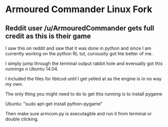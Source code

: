 # Armoured Commander Linux Fork

## Reddit user /u/ArmouredCommander gets full credit as this is their game

I saw this on reddit and saw that it was done in python and since I am currently workng on the python RL tut, curiousity got hte better of me.

I simply jump through the terminal output rabbit hole and evenually got this runningo n Ubuntu 14.04. 

I included the files for libtcod until I get yelled at as the engine is in no way my own. 

The only thing you might need to do to get this running is to install pygame

Ubuntu: "sudo apt-get install python-pygame"

Then make sure armcom.py is executagble and run it from terminal or double clicking.

